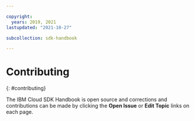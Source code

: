 ```yaml
---

copyright:
  years: 2019, 2021
lastupdated: "2021-10-27"

subcollection: sdk-handbook

---
```


# Contributing
{: #contributing}


The IBM Cloud SDK Handbook is open source and corrections and contributions can be made by clicking
the **Open Issue** or **Edit Topic** links on each page.
